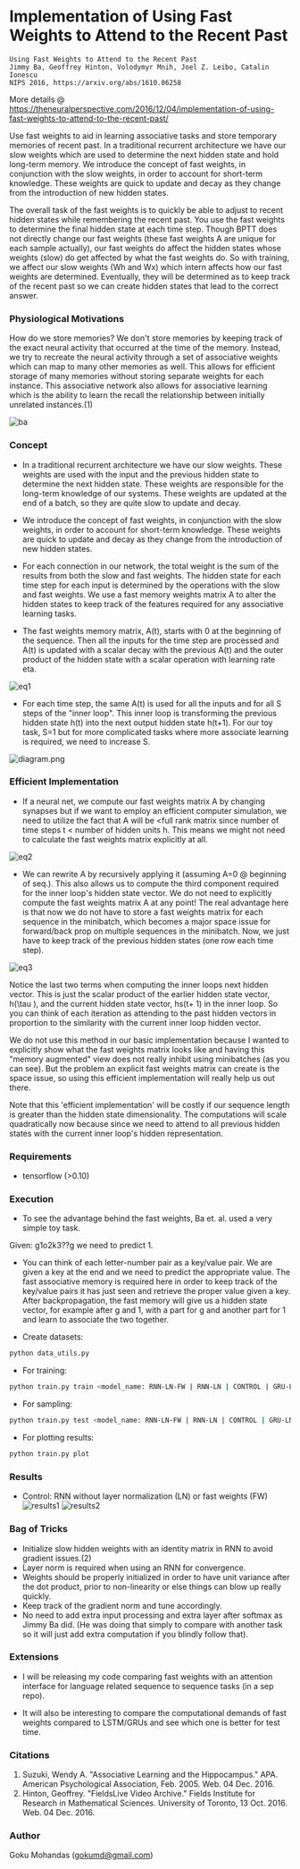 # Implementation of Using Fast Weights to Attend to the Recent Past
```
Using Fast Weights to Attend to the Recent Past
Jimmy Ba, Geoffrey Hinton, Volodymyr Mnih, Joel Z. Leibo, Catalin Ionescu
NIPS 2016, https://arxiv.org/abs/1610.06258
```

More details @ https://theneuralperspective.com/2016/12/04/implementation-of-using-fast-weights-to-attend-to-the-recent-past/

Use fast weights to aid in learning associative tasks and store temporary memories of recent past. In a traditional recurrent architecture we have our slow weights which are used to determine the next hidden state and hold long-term memory. We introduce the concept of fast weights, in conjunction with the slow weights, in order to account for short-term knowledge. These weights are quick to update and decay as they change from the introduction of new hidden states.

The overall task of the fast weights is to quickly be able to adjust to recent hidden states while remembering the recent past. You use the fast weights to determine the final hidden state at each time step. Though BPTT does not directly change our fast weights (these fast weights A are unique for each sample actually), our fast weights do affect the hidden states whose weights (slow) do get affected by what the fast weights do. So with training, we affect our slow weights (Wh and Wx) which intern affects how our fast weights are determined. Eventually, they will be determined as to keep track of the recent past so we can create hidden states that lead to the correct answer.

### Physiological Motivations

How do we store memories? We don't store memories by keeping track of the exact neural activity that occurred at the time of the memory. Instead, we try to recreate the neural activity through a set of associative weights which can map to many other memories as well. This allows for efficient storage of many memories without storing separate weights for each instance. This associative network also allows for associative learning which is the ability to learn the recall the relationship between initially unrelated instances.(1)

![ba](images/ba.png)

### Concept
- In a traditional recurrent architecture we have our slow weights. These weights are used with the input and the previous hidden state to determine the next hidden state. These weights are responsible for the long-term knowledge of our systems. These weights are updated at the end of a batch, so they are quite slow to update and decay.

- We introduce the concept of fast weights, in conjunction with the slow weights, in order to account for short-term knowledge. These weights are quick to update and decay as they change from the introduction of new hidden states. 

- For each connection in our network, the total weight is the sum of the results from both the slow and fast weights. The hidden state for each time step for each input is determined by the operations with the slow and fast weights. We use a fast memory weights matrix A to alter the hidden states to keep track of the features required for any associative learning tasks.

- The fast weights memory matrix, A(t), starts with 0 at the beginning of the sequence. Then all the inputs for the time step are processed and A(t) is updated with a scalar decay with the previous A(t) and the outer product of the hidden state with a scalar operation with learning rate eta.

![eq1](images/eq1.png)

- For each time step, the same A(t) is used for all the inputs and for all S steps of the "inner loop". This inner loop is transforming the previous hidden state h(t) into the next output hidden state h(t+1). For our toy task, S=1 but for more complicated tasks where more associate learning is required, we need to increase S.

![diagram.png](images/diagram1.png)

### Efficient Implementation

- If a neural net, we compute our fast weights matrix A by changing synapses but if we want to employ an efficient computer simulation, we need to utilize the fact that A will be <full rank matrix since number of time steps t < number of hidden units h. This means we might not need to calculate the fast weights matrix explicitly at all.

![eq2](images/eq2.png)

- We can rewrite A by recursively applying it (assuming A=0 @ beginning of seq.). This also allows us to compute the third component required for the inner loop's hidden state vector. We do not need to explicitly compute the fast weights matrix A at any point! The real advantage here is that now we do not have to store a fast weights matrix for each sequence in the minibatch, which becomes a major space issue for forward/back prop on multiple sequences in the minibatch. Now, we just have to keep track of the previous hidden states (one row each time step). 

![eq3](images/eq3.png)

Notice the last two terms when computing the inner loops next hidden vector. This is just the scalar product of the earlier hidden state vector, h(\tau ), and the current hidden state vector, hs(t+ 1) in the inner loop. So you can think of each iteration as attending to the past hidden vectors in proportion to the similarity with the current inner loop hidden vector. 

We do not use this method in our basic implementation because I wanted to explicitly show what the fast weights matrix looks like and having this "memory augmented" view does not really inhibit using minibatches (as you can see). But the problem an explicit fast weights matrix can create is the space issue, so using this efficient implementation will really help us out there.

Note that this 'efficient implementation' will be costly if our sequence length is greater than the hidden state dimensionality. The computations will scale quadratically now because since we need to attend to all previous hidden states with the current inner loop's hidden representation.

### Requirements
* tensorflow (>0.10)

### Execution

- To see the advantage behind the fast weights, Ba et. al. used a very simple toy task.

Given: g1o2k3??g we need to predict 1. 
- You can think of each letter-number pair as a key/value pair. We are given a key at the end and we need to predict the appropriate value. The fast associative memory is required here in order to keep track of the key/value pairs it has just seen and retrieve the proper value given a key. After backpropagation, the fast memory will give us a hidden state vector, for example after g and 1, with a part for g and another part for 1 and learn to associate the two together.

- Create datasets:
```bash
python data_utils.py
```

- For training:
```bash
python train.py train <model_name: RNN-LN-FW | RNN-LN | CONTROL | GRU-LN >
```
- For sampling:
```bash
python train.py test <model_name: RNN-LN-FW | RNN-LN | CONTROL | GRU-LN >
```
- For plotting results:
```bash
python train.py plot
```

### Results

- Control: RNN without layer normalization (LN) or fast weights (FW)
![results1](images/loss.png)
![results2](images/accuracy.png)

### Bag of Tricks

- Initialize slow hidden weights with an identity matrix in RNN to avoid gradient issues.(2)
- Layer norm is required when using an RNN for convergence.
- Weights should be properly initialized in order to have unit variance after the dot product, prior to non-linearity or else things can blow up really quickly.
- Keep track of the gradient norm and tune accordingly.
- No need to add extra input processing and extra layer after softmax as Jimmy Ba did. (He was doing that simply to compare with another task so it will just add extra computation if you blindly follow that).

### Extensions

- I will be releasing my code comparing fast weights with an attention interface for language related sequence to sequence tasks (in a sep repo).

- It will also be interesting to compare the computational demands of fast weights compared to LSTM/GRUs and see which one is better for test time.

### Citations

1. Suzuki, Wendy A. "Associative Learning and the Hippocampus." APA. American Psychological Association, Feb. 2005. Web. 04 Dec. 2016.
2. Hinton, Geoffrey. "FieldsLive Video Archive." Fields Institute for Research in Mathematical Sciences. University of Toronto, 13 Oct. 2016. Web. 04 Dec. 2016.

### Author
Goku Mohandas (gokumd@gmail.com)





